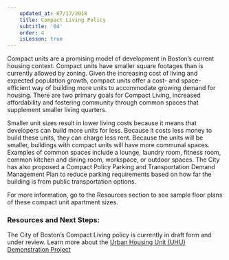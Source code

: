 ```yaml
---
    updated_at: 07/17/2018
    title: Compact Living Policy
    subtitle: '04'
    order: 4
    isLesson: true
---
```


Compact units are a promising model of development in Boston’s current housing context. Compact units have smaller square footages than is currently allowed by zoning. Given the increasing cost of living and expected population growth, compact units offer a cost- and space-efficient way of building more units to accommodate growing demand for housing. There are two primary goals for Compact Living, increased affordability and fostering community through common spaces that supplement smaller living quarters.

Smaller unit sizes result in lower living costs because it means that developers can build more units for less. Because it costs less money to build these units, they can charge less rent. Because the units will be smaller, buildings with compact units will have more communal spaces. Examples of common spaces include a lounge, laundry room, fitness room, common kitchen and dining room, workspace, or outdoor spaces. The City has also proposed a Compact Policy Parking and Transportation Demand Management Plan to reduce parking requirements based on how far the building is from public transportation options.

For more information, go to the Resources section to see sample floor plans of these compact unit apartment sizes.

### Resources and Next Steps:

The City of Boston’s Compact Living policy is currently in draft form and under review.
Learn more about the [Urban Housing Unit (UHU) Demonstration Project](https://www.boston.gov/departments/new-urban-mechanics/urban-housing-unit-roadshow)
